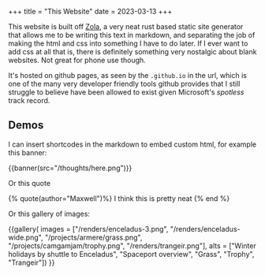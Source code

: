 +++
title = "This Website"
date = 2023-03-13
+++

This website is built off [Zola](https://github.com/getzola/zola), a very neat rust based static site generator that allows me to be writing this text in markdown, and separating the job of making the html and css into something I have to do later. <!-- more --> If I ever want to add css at all that is, there is definitely something very nostalgic about blank websites. Not great for phone use though.

It's hosted on github pages, as seen by the `.github.io` in the url, which is one of the many very developer friendly tools github provides that I still struggle to believe have been allowed to exist given Microsoft's _spotless_ track record.

## Demos

I can insert shortcodes in the markdown to embed custom html, for example this banner:

{{banner(src="/thoughts/here.png")}}

Or this quote

{% quote(author="Maxwell")%}
I think this is pretty neat
{% end %}

Or this gallery of images:

{{gallery(
	images = ["/renders/enceladus-3.png", "/renders/enceladus-wide.png", "/projects/armere/grass.png", "/projects/camgamjam/trophy.png", "/renders/trangeir.png"],
	alts = ["Winter holidays by shuttle to Enceladus", "Spaceport overview", "Grass", "Trophy", "Trangeir"])
}}
